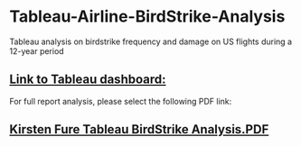 # Tableau-Airline-BirdStrike-Analysis
Tableau analysis on birdstrike frequency and damage on US flights during a 12-year period

## [Link to Tableau dashboard: ](https://public.tableau.com/app/profile/kirsten.fure/viz/BirdStrikesAnalysis/Dashboard1)
For full report analysis, please select the following PDF link: 
## [Kirsten Fure Tableau BirdStrike Analysis.PDF](https://github.com/kfure/Tableau-Airline-BirdStrike-Analysis/blob/master/Kirsten_Fure_Tableau_BirdStrike_Analysis.pdf) 

